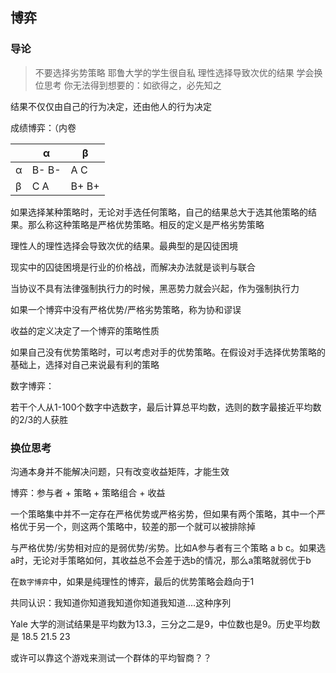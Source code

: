 ## 博弈

### 导论

> 不要选择劣势策略
> 耶鲁大学的学生很自私
> 理性选择导致次优的结果
> 学会换位思考
> 你无法得到想要的：如欲得之，必先知之

结果不仅仅由自己的行为决定，还由他人的行为决定

成绩博弈：（内卷

|      | α     | β     |
| ---- | ----- | ----- |
| α    | B- B- | A C   |
| β    | C A   | B+ B+ |

如果选择某种策略时，无论对手选任何策略，自己的结果总大于选其他策略的结果。那么称这种策略是严格优势策略。相反的定义是严格劣势策略

理性人的理性选择会导致次优的结果。最典型的是囚徒困境

现实中的囚徒困境是行业的价格战，而解决办法就是谈判与联合

当协议不具有法律强制执行力的时候，黑恶势力就会兴起，作为强制执行力

如果一个博弈中没有严格优势/严格劣势策略，称为协和谬误

收益的定义决定了一个博弈的策略性质

如果自己没有优势策略时，可以考虑对手的优势策略。在假设对手选择优势策略的基础上，选择对自己来说最有利的策略

数字博弈：

若干个人从1-100个数字中选数字，最后计算总平均数，选则的数字最接近平均数的2/3的人获胜

### 换位思考

沟通本身并不能解决问题，只有改变收益矩阵，才能生效

博弈：参与者 + 策略 + 策略组合 + 收益 

一个策略集中并不一定存在严格优势或严格劣势，但如果有两个策略，其中一个严格优于另一个，则这两个策略中，较差的那一个就可以被排除掉

与严格优势/劣势相对应的是弱优势/劣势。比如A参与者有三个策略 a b c。如果选a时，无论对手策略如何，其收益总不会差于选b的情况，那么a策略就弱优于b

在`数字博弈`中，如果是纯理性的博弈，最后的优势策略会趋向于1

共同认识：我知道你知道我知道你知道我知道....这种序列

Yale 大学的测试结果是平均数为13.3，三分之二是9，中位数也是9。历史平均数是 18.5  21.5  23

或许可以靠这个游戏来测试一个群体的平均智商？？